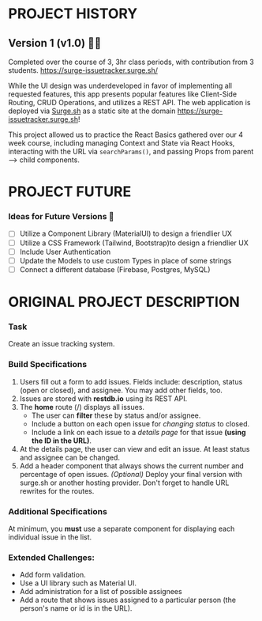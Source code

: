 # PROJECT HISTORY

## Version 1 (v1.0) :student:
Completed over the course of 3, 3hr class periods, with contribution from 3 students. 
https://surge-issuetracker.surge.sh/ 

While the UI design was underdeveloped in favor of implementing all requested features, this app presents popular features like Client-Side Routing, CRUD Operations, and utilizes a REST API. The web application is deployed via [Surge.sh](https://surge.sh/) as a static site at the domain https://surge-issuetracker.surge.sh! 

This project allowed us to practice the React Basics gathered over our 4 week course, including managing Context and State via React Hooks, interacting with the URL via `searchParams()`, and passing Props from parent --> child components.

# PROJECT FUTURE

### Ideas for Future Versions :brain:
- [ ] Utilize a Component Library (MaterialUI) to design a friendlier UX
- [ ] Utilize a CSS Framework (Tailwind, Bootstrap)to design a friendlier UX
- [ ] Include User Authentication
- [ ] Update the Models to use custom Types in place of some strings
- [ ] Connect a different database (Firebase, Postgres, MySQL)

# ORIGINAL PROJECT DESCRIPTION
### Task 
Create an issue tracking system.

### Build Specifications
1. Users fill out a form to add issues. Fields include: description, status (open or closed), and assignee. You may add other fields, too.
2. Issues are stored with **restdb.io** using its REST API.
3. The **home** route (/) displays all issues.
    - The user can **filter** these by status and/or assignee.
    - Include a button on each open issue for *changing status* to closed.
    -  Include a link on each issue to a *details page* for that issue **(using the ID in the URL)**.
4. At the details page, the user can view and edit an issue. At least status and assignee can be changed.
5. Add a header component that always shows the current number and percentage of open issues.
*(Optional)* Deploy your final version with surge.sh or another hosting provider. Don't forget to handle URL rewrites for the routes.

### Additional Specifications
At minimum, you **must** use a separate component for displaying each individual issue in the list.

### Extended Challenges:
- Add form validation.
- Use a UI library such as Material UI.
- Add administration for a list of possible assignees
- Add a route that shows issues assigned to a particular person (the person's name or id is in the URL).






